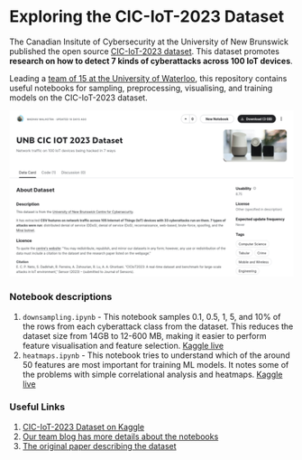 # Exploring the CIC-IoT-2023 Dataset

The Canadian Insitute of Cybersecurity at the University of New Brunswick published the open source [CIC-IoT-2023 dataset](https://www.kaggle.com/datasets/madhavmalhotra/unb-cic-iot-dataset). This dataset promotes **research on how to detect 7 kinds of cyberattacks across 100 IoT devices**.

Leading a [team of 15 at the University of Waterloo](https://wataicyber.substack.com/), this repository contains useful notebooks for sampling, preprocessing, visualising, and training models on the CIC-IoT-2023 dataset.

![We've republished the dataset on Kaggle to make it easier to use](preview.png)

### Notebook descriptions
1. `downsampling.ipynb` - This notebook samples 0.1, 0.5, 1, 5, and 10% of the rows from each cyberattack class from the dataset. This reduces the dataset size from 14GB to 12-600 MB, making it easier to perform feature visualisation and feature selection. [Kaggle live](https://www.kaggle.com/code/madhavmalhotra/creating-a-smaller-dataset-for-ciciot2023)
2. `heatmaps.ipynb` - This notebook tries to understand which of the around 50 features are most important for training ML models. It notes some of the problems with simple correlational analysis and heatmaps. [Kaggle live](https://www.kaggle.com/code/madhavmalhotra/feature-exploration-on-ciciot2023)

### Useful Links
1. [CIC-IoT-2023 Dataset on Kaggle](https://www.kaggle.com/datasets/madhavmalhotra/unb-cic-iot-dataset)
2. [Our team blog has more details about the notebooks](https://wataicyber.substack.com/)
3. [The original paper describing the dataset](https://www.mdpi.com/1424-8220/23/13/5941)